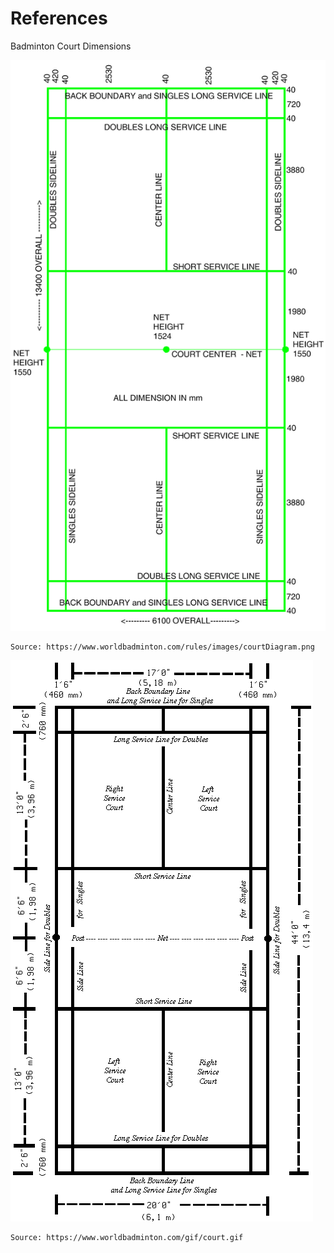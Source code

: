 # References

Badminton Court Dimensions

![Metric units (millimetres)](courtDiagram.png)

    Source: https://www.worldbadminton.com/rules/images/courtDiagram.png

![Imperial units (feet-inches)](court.gif)

    Source: https://www.worldbadminton.com/gif/court.gif

